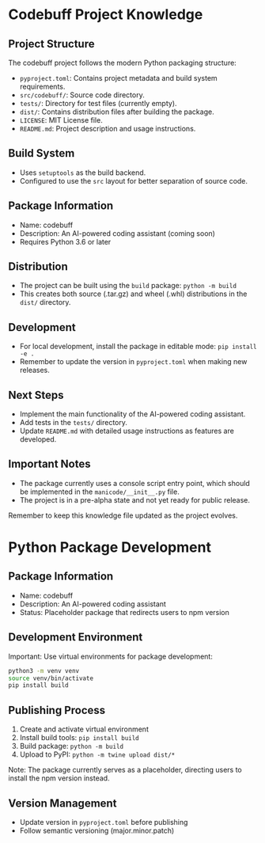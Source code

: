 # Codebuff Project Knowledge

## Project Structure

The codebuff project follows the modern Python packaging structure:

- `pyproject.toml`: Contains project metadata and build system requirements.
- `src/codebuff/`: Source code directory.
- `tests/`: Directory for test files (currently empty).
- `dist/`: Contains distribution files after building the package.
- `LICENSE`: MIT License file.
- `README.md`: Project description and usage instructions.

## Build System

- Uses `setuptools` as the build backend.
- Configured to use the `src` layout for better separation of source code.

## Package Information

- Name: codebuff
- Description: An AI-powered coding assistant (coming soon)
- Requires Python 3.6 or later

## Distribution

- The project can be built using the `build` package: `python -m build`
- This creates both source (.tar.gz) and wheel (.whl) distributions in the `dist/` directory.

## Development

- For local development, install the package in editable mode: `pip install -e .`
- Remember to update the version in `pyproject.toml` when making new releases.

## Next Steps

- Implement the main functionality of the AI-powered coding assistant.
- Add tests in the `tests/` directory.
- Update `README.md` with detailed usage instructions as features are developed.

## Important Notes

- The package currently uses a console script entry point, which should be implemented in the `manicode/__init__.py` file.
- The project is in a pre-alpha state and not yet ready for public release.

Remember to keep this knowledge file updated as the project evolves.

# Python Package Development

## Package Information
- Name: codebuff
- Description: An AI-powered coding assistant
- Status: Placeholder package that redirects users to npm version

## Development Environment

Important: Use virtual environments for package development:
```bash
python3 -m venv venv
source venv/bin/activate
pip install build
```

## Publishing Process

1. Create and activate virtual environment
2. Install build tools: `pip install build`
3. Build package: `python -m build`
4. Upload to PyPI: `python -m twine upload dist/*`

Note: The package currently serves as a placeholder, directing users to install the npm version instead.

## Version Management

- Update version in `pyproject.toml` before publishing
- Follow semantic versioning (major.minor.patch)